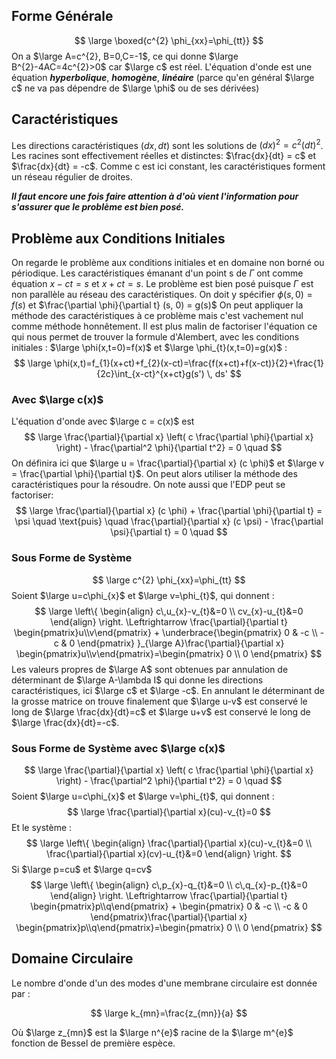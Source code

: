 ## Forme Générale
$$
\large \boxed{c^{2} \phi_{xx}=\phi_{tt}}
$$
On a $\large A=c^{2}, B=0,C=-1$, ce qui donne $\large B^{2}-4AC=4c^{2}>0$ car $\large c$ est réel. L'équation d'onde est une équation ***hyperbolique***, ***homogène***, ***linéaire*** (parce qu'en général $\large c$ ne va pas dépendre de $\large \phi$ ou de ses dérivées)

## Caractéristiques

Les directions caractéristiques $(dx, dt)$ sont les solutions de $(dx)^2 = c^2 (dt)^2$. Les racines sont effectivement réelles et distinctes: $\frac{dx}{dt} = c$ et $\frac{dx}{dt} = -c$. Comme c est ici constant, les caractéristiques forment un réseau régulier de droites.

***Il faut encore une fois faire attention à d'où vient l'information pour s'assurer que le problème est bien posé.***
## Problème aux Conditions Initiales

On regarde le problème aux conditions initiales et en domaine non borné ou périodique. Les caractéristiques émanant d'un point s de $\Gamma$ ont comme équation $x - ct = s$ et $x + ct = s$. Le problème est bien posé puisque $\Gamma$ est non parallèle au réseau des caractéristiques. On doit y spécifier $\phi(s, 0) = f(s)$ et $\frac{\partial \phi}{\partial t} (s, 0) = g(s)$
On peut appliquer la méthode des caractéristiques à ce problème mais c'est vachement nul comme méthode honnêtement.
Il est plus malin de factoriser l'équation ce qui nous permet de trouver la formule d'Alembert, avec les conditions initiales : $\large \phi(x,t=0)=f(x)$ et $\large \phi_{t}(x,t=0)=g(x)$ :$$
\large \phi(x,t)=f_{1}(x+ct)+f_{2}(x-ct)=\frac{f(x+ct)+f(x-ct)}{2}+\frac{1}{2c}\int_{x-ct}^{x+ct}g(s') \, ds' 
$$
### Avec $\large c(x)$
L'équation d'onde avec $\large c = c(x)$ est
$$
\large \frac{\partial}{\partial x} \left( c \frac{\partial \phi}{\partial x} \right) - \frac{\partial^2 \phi}{\partial t^2} = 0 \quad
$$
On définira ici que $\large u = \frac{\partial}{\partial x} (c \phi)$ et $\large v = \frac{\partial \phi}{\partial t}$. On peut alors utiliser la méthode des caractéristiques pour la résoudre.
On note aussi que l'EDP peut se factoriser:
$$
\large \frac{\partial}{\partial x} (c \phi) + \frac{\partial \phi}{\partial t} = \psi \quad \text{puis} \quad \frac{\partial}{\partial x} (c \psi) - \frac{\partial \psi}{\partial t} = 0 \quad
$$

### Sous Forme de Système

$$
\large c^{2} \phi_{xx}=\phi_{tt}
$$
Soient $\large u=c\phi_{x}$ et $\large v=\phi_{t}$, qui donnent :
$$
\large \left\{ \begin{align}
c\,u_{x}-v_{t}&=0 \\
cv_{x}-u_{t}&=0
\end{align} \right. \Leftrightarrow \frac{\partial}{\partial t} \begin{pmatrix}u\\v\end{pmatrix} + \underbrace{\begin{pmatrix}
0 & -c  \\
-c & 0 
\end{pmatrix} }_{\large A}\frac{\partial}{\partial x} \begin{pmatrix}u\\v\end{pmatrix}=\begin{pmatrix}
0 \\
0
\end{pmatrix}
$$
Les valeurs propres de $\large A$ sont obtenues par annulation de déterminant de $\large A-\lambda I$ qui donne les directions caractéristiques, ici $\large c$ et $\large -c$. En annulant le déterminant de la grosse matrice on trouve finalement que $\large u-v$ est conservé le long de $\large \frac{dx}{dt}=c$ et $\large u+v$ est conservé le long de $\large \frac{dx}{dt}=-c$.

### Sous Forme de Système avec $\large c(x)$

$$
\large \frac{\partial}{\partial x} \left( c \frac{\partial \phi}{\partial x} \right) - \frac{\partial^2 \phi}{\partial t^2} = 0 \quad 
$$
Soient $\large u=c\phi_{x}$ et $\large v=\phi_{t}$, qui donnent :
$$
\large \frac{\partial}{\partial x}(cu)-v_{t}=0
$$
Et le système :
$$
\large \left\{ \begin{align}
\frac{\partial}{\partial x}(cu)-v_{t}&=0 \\
\frac{\partial}{\partial x}(cv)-u_{t}&=0
\end{align} \right. 
$$
Si $\large p=cu$ et $\large q=cv$
$$
\large \left\{ \begin{align}
c\,p_{x}-q_{t}&=0 \\
c\,q_{x}-p_{t}&=0
\end{align} \right. \Leftrightarrow \frac{\partial}{\partial t} \begin{pmatrix}p\\q\end{pmatrix} + \begin{pmatrix}
0 & -c  \\
-c & 0 
\end{pmatrix}\frac{\partial}{\partial x} \begin{pmatrix}p\\q\end{pmatrix}=\begin{pmatrix}
0 \\
0
\end{pmatrix}
$$






## Domaine Circulaire

Le nombre d'onde d'un des modes d'une membrane circulaire est donnée par :

$$
\large k_{mn}=\frac{z_{mn}}{a}
$$

Où $\large z_{mn}$ est la $\large n^{e}$ racine de la $\large m^{e}$ fonction de Bessel de première espèce.